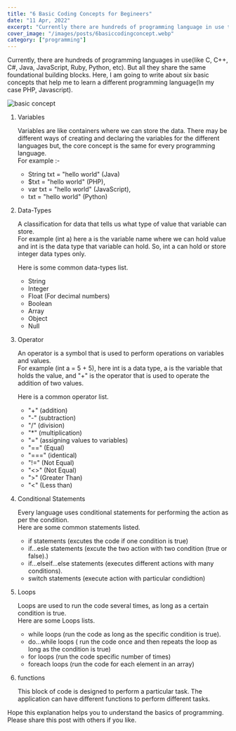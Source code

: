 ```yaml
---
title: "6 Basic Coding Concepts for Begineers"
date: "11 Apr, 2022"
excerpt: "Currently there are hundreds of programming language in use today(like C, C++, C#, Java, JavaScript, Ruby, Python, etc). But all them share the same foundational building blocks."
cover_image: "/images/posts/6basiccodingconcept.webp"
category: ["programming"]
---
```


Currently, there are hundreds of programming languages in use(like C, C++, C#, Java, JavaScript, Ruby, Python, etc). But all they share the same foundational building blocks. Here, I am going to write about six basic concepts that help me to learn a different programming language(In my case PHP, Javascript).

![basic concept](/images/posts/basicconcept.webp)

1. Variables

   Variables are like containers where we can store the data. There may be different ways of creating and declaring the variables for the different languages but, the core concept is the same for every programming language. <br>For example :-

   - String txt = "hello world" (Java)
   - $txt = "hello world" (PHP),
   - var txt = "hello world" (JavaScript),
   - txt = "hello world" (Python)

2. Data-Types

   A classification for data that tells us what type of value that variable can store. <br>For example (int a) here a is the variable name where we can hold value and int is the data type that variable can hold. So, int a can hold or store integer data types only.

   Here is some common data-types list.

   - String
   - Integer
   - Float (For decimal numbers)
   - Boolean
   - Array
   - Object
   - Null

3. Operator

   An operator is a symbol that is used to perform operations on variables and values. <br> For example (int a = 5 + 5), here int is a data type, a is the variable that holds the value, and "+" is the operator that is used to operate the addition of two values.

   Here is a common operator list.

   - "+" (addition)
   - "-" (subtraction)
   - "/" (division)
   - "\*" (multiplication)
   - "=" (assigning values to variables)
   - "==" (Equal)
   - "===" (identical)
   - "!=" (Not Equal)
   - "<>" (Not Equal)
   - ">" (Greater Than)
   - "<" (Less than)

4. Conditional Statements

   Every language uses conditional statements for performing the action as per the condition.<br> Here are some common statements listed.

   - if statements (excutes the code if one condition is true)
   - if...esle statements (excute the two action with two condition (true or false).)
   - if...elseif...else statements (executes different actions with many conditions).
   - switch statements (execute action with particular condidtion)

5. Loops

   Loops are used to run the code several times, as long as a certain condition is true. <br> Here are some Loops lists.

   - while loops (run the code as long as the specific condition is true).
   - do...while loops ( run the code once and then repeats the loop as long as the condition is true)
   - for loops (run the code specific number of times)
   - foreach loops (run the code for each element in an array)

6. functions

    This block of code is designed to perform a particular task. The application can have different functions to perform different tasks.


Hope this explanation helps you to understand the basics of programming. Please share this post with others if you like.